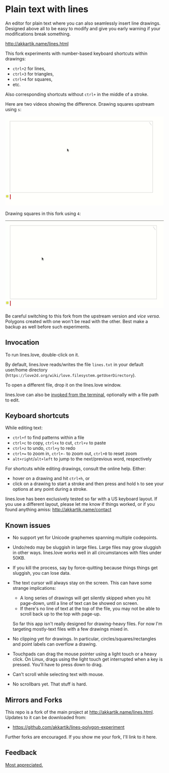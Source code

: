 # Plain text with lines

An editor for plain text where you can also seamlessly insert line drawings.
Designed above all to be easy to modify and give you early warning if your
modifications break something.

http://akkartik.name/lines.html

This fork experiments with number-based keyboard shortcuts within drawings:

  * `ctrl+2` for lines,
  * `ctrl+3` for triangles,
  * `ctrl+4` for squares,
  * etc.

Also corresponding shortcuts without `ctrl+` in the middle of a stroke.

Here are two videos showing the difference. Drawing squares upstream using
`s`:

![before](before.gif)

Drawing squares in this fork using `4`:

![after](after.gif)

Be careful switching to this fork from the upstream version and _vice versa_.
Polygons created with one won't be read with the other. Best make a backup as
well before such experiments.

## Invocation

To run lines.love, double-click on it.

By default, lines.love reads/writes the file `lines.txt` in your default
user/home directory (`https://love2d.org/wiki/love.filesystem.getUserDirectory`).

To open a different file, drop it on the lines.love window.

lines.love can also be [invoked from the terminal](https://love2d.org/wiki/Getting_Started#Running_Games),
optionally with a file path to edit.

## Keyboard shortcuts

While editing text:
* `ctrl+f` to find patterns within a file
* `ctrl+c` to copy, `ctrl+x` to cut, `ctrl+v` to paste
* `ctrl+z` to undo, `ctrl+y` to redo
* `ctrl+=` to zoom in, `ctrl+-` to zoom out, `ctrl+0` to reset zoom
* `alt+right`/`alt+left` to jump to the next/previous word, respectively

For shortcuts while editing drawings, consult the online help. Either:
* hover on a drawing and hit `ctrl+h`, or
* click on a drawing to start a stroke and then press and hold `h` to see your
  options at any point during a stroke.

lines.love has been exclusively tested so far with a US keyboard layout. If
you use a different layout, please let me know if things worked, or if you
found anything amiss: http://akkartik.name/contact

## Known issues

* No support yet for Unicode graphemes spanning multiple codepoints.

* Undo/redo may be sluggish in large files. Large files may grow sluggish in
  other ways. lines.love works well in all circumstances with files under
  50KB.

* If you kill the process, say by force-quitting because things things get
  sluggish, you can lose data.

* The text cursor will always stay on the screen. This can have some strange
  implications:

    * A long series of drawings will get silently skipped when you hit
      page-down, until a line of text can be showed on screen.
    * If there's no line of text at the top of the file, you may not be able
      to scroll back up to the top with page-up.

  So far this app isn't really designed for drawing-heavy files. For now I'm
  targeting mostly-text files with a few drawings mixed in.

* No clipping yet for drawings. In particular, circles/squares/rectangles and
  point labels can overflow a drawing.

* Touchpads can drag the mouse pointer using a light touch or a heavy click.
  On Linux, drags using the light touch get interrupted when a key is pressed.
  You'll have to press down to drag.

* Can't scroll while selecting text with mouse.

* No scrollbars yet. That stuff is hard.

## Mirrors and Forks

This repo is a fork of the main project at http://akkartik.name/lines.html.
Updates to it can be downloaded from:

* https://github.com/akkartik/lines-polygon-experiment

Further forks are encouraged. If you show me your fork, I'll link to it here.

## Feedback

[Most appreciated.](http://akkartik.name/contact)
